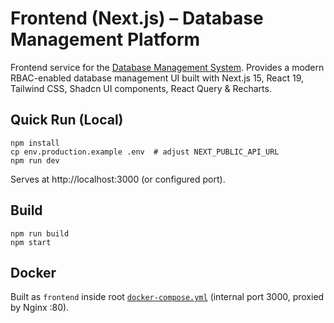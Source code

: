 # Frontend (Next.js) – Database Management Platform

Frontend service for the [Database Management System](https://github.com/ilias363/db-manager-app). Provides a modern RBAC-enabled database management UI built with Next.js 15, React 19, Tailwind CSS, Shadcn UI components, React Query & Recharts.

## Quick Run (Local)
```
npm install
cp env.production.example .env  # adjust NEXT_PUBLIC_API_URL
npm run dev
```
Serves at http://localhost:3000 (or configured port).

## Build
```
npm run build
npm start
```

## Docker
Built as `frontend` inside root [`docker-compose.yml`](https://github.com/ilias363/db-manager-app/blob/master/docker-compose.yml) (internal port 3000, proxied by Nginx :80).
